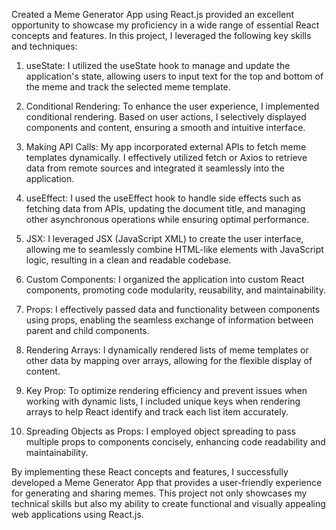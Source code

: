 Created a Meme Generator App using React.js provided an excellent opportunity to showcase my proficiency in a wide range of essential React concepts and features. In this project, I leveraged the following key skills and techniques:

1. useState: I utilized the useState hook to manage and update the application's state, allowing users to input text for the top and bottom of the meme and track the selected meme template.

2. Conditional Rendering: To enhance the user experience, I implemented conditional rendering. Based on user actions, I selectively displayed components and content, ensuring a smooth and intuitive interface.

3. Making API Calls: My app incorporated external APIs to fetch meme templates dynamically. I effectively utilized fetch or Axios to retrieve data from remote sources and integrated it seamlessly into the application.

4. useEffect: I used the useEffect hook to handle side effects such as fetching data from APIs, updating the document title, and managing other asynchronous operations while ensuring optimal performance.

5. JSX: I leveraged JSX (JavaScript XML) to create the user interface, allowing me to seamlessly combine HTML-like elements with JavaScript logic, resulting in a clean and readable codebase.

6. Custom Components: I organized the application into custom React components, promoting code modularity, reusability, and maintainability.

7. Props: I effectively passed data and functionality between components using props, enabling the seamless exchange of information between parent and child components.

8. Rendering Arrays: I dynamically rendered lists of meme templates or other data by mapping over arrays, allowing for the flexible display of content.

9. Key Prop: To optimize rendering efficiency and prevent issues when working with dynamic lists, I included unique keys when rendering arrays to help React identify and track each list item accurately.

10. Spreading Objects as Props: I employed object spreading to pass multiple props to components concisely, enhancing code readability and maintainability.

By implementing these React concepts and features, I successfully developed a Meme Generator App that provides a user-friendly experience for generating and sharing memes. This project not only showcases my technical skills but also my ability to create functional and visually appealing web applications using React.js.






